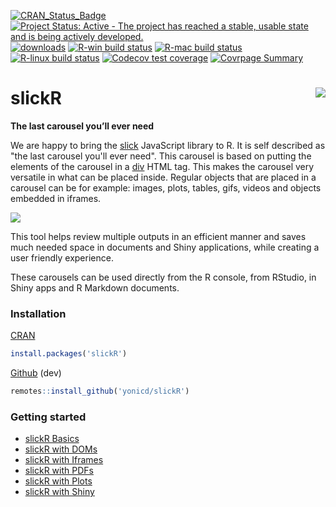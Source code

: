 <!-- badges: start -->
[![CRAN\_Status\_Badge](https://www.r-pkg.org/badges/version/slickR)](https://cran.r-project.org/package=slickR)
[![Project Status: Active - The project has reached a stable, usable state and is being actively developed.](http://www.repostatus.org/badges/0.1.0/active.svg)](https://www.repostatus.org/) 
[![downloads](https://cranlogs.r-pkg.org:443/badges/slickR)](https://cranlogs.r-pkg.org:443/badges/slickR)
[![R-win build status](https://github.com/yonicd/slickR/workflows/R-win/badge.svg)](https://github.com/yonicd/slickR)
[![R-mac build status](https://github.com/yonicd/slickR/workflows/R-mac/badge.svg)](https://github.com/yonicd/slickR)
[![R-linux build status](https://github.com/yonicd/slickR/workflows/R-linux/badge.svg)](https://github.com/yonicd/slickR)
[![Codecov test coverage](https://codecov.io/gh/yonicd/slickR/branch/master/graph/badge.svg)](https://codecov.io/gh/yonicd/slickR?branch=master)
[![Covrpage Summary](https://img.shields.io/badge/covrpage-Last_Build_2020_12_12-brightgreen.svg)](http://tinyurl.com/tbqmb47)
<!-- badges: end -->

# slickR <img src="https://github.com/yonicd/slickR/raw/master/man/figures/logo.png" align="right"  class="logo"/>

__The last carousel you’ll ever need__

We are happy to bring the [slick](http://kenwheeler.github.io/slick/) JavaScript library to R. It is self described as "the last carousel you'll ever need". This carousel is based on putting the elements of the carousel in a [div](https://www.w3schools.com/tags/tag_div.asp) HTML tag. This makes the carousel very versatile in what can be placed inside. Regular objects that are placed in a carousel can be for example: images, plots, tables, gifs, videos and objects embedded in iframes.

![](https://raw.githubusercontent.com/yonicd/slickR/multimedia/Multimedia/slickRnestingWidgets.gif)

This tool helps review multiple outputs in an efficient manner and saves much needed space in documents and Shiny applications, while creating a user friendly experience.

These carousels can be used directly from the R console, from RStudio, in Shiny apps and R Markdown documents.

### Installation
[CRAN](https://cran.r-project.org/package=slickR)
```r
install.packages('slickR')
```

[Github](https://github.com/yonicd/slickR) (dev)
```r
remotes::install_github('yonicd/slickR')
```

### Getting started
- [slickR Basics](https://cran.r-project.org/web/packages/slickR/vignettes/basics.html)
- [slickR with DOMs](https://cran.r-project.org/web/packages/slickR/vignettes/doms.html)
- [slickR with Iframes](https://cran.r-project.org/web/packages/slickR/vignettes/iframes.html)
- [slickR with PDFs](https://cran.r-project.org/web/packages/slickR/vignettes/pdfs.html)
- [slickR with Plots](https://cran.r-project.org/web/packages/slickR/vignettes/plots.html)
- [slickR with Shiny](https://cran.r-project.org/web/packages/slickR/vignettes/shiny.html)
